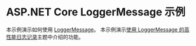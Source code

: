 # <a name="aspnet-core-loggermessage-sample"></a>ASP.NET Core LoggerMessage 示例

本示例演示如何使用 [LoggerMessage](https://docs.microsoft.com/dotnet/api/microsoft.extensions.logging.loggermessage)。 本示例演示[使用 LoggerMessage 的高性能日志记录](https://docs.microsoft.com/aspnet/core/fundamentals/logging/loggermessage)主题中介绍的功能。
